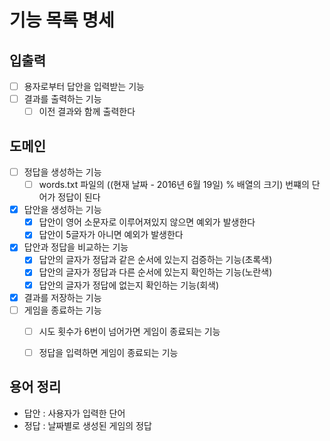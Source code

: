 # 기능 목록 명세

## 입출력
- [ ] 용자로부터 답안을 입력받는 기능
- [ ] 결과를 출력하는 기능
  - [ ] 이전 결과와 함께 출력한다

## 도메인
- [ ] 정답을 생성하는 기능
  - [ ] words.txt 파일의 ((현재 날짜 - 2016년 6월 19일) % 배열의 크기) 번쨰의 단어가 정답이 된다
- [x] 답안을 생성하는 기능
  - [x] 답안이 영어 소문자로 이루어져있지 않으면 예외가 발생한다
  - [x] 답안이 5글자가 아니면 예외가 발생한다
- [x] 답안과 정답을 비교하는 기능
  - [x] 답안의 글자가 정답과 같은 순서에 있는지 검증하는 기능(초록색)
  - [X] 답안의 글자가 정답과 다른 순서에 있는지 확인하는 기능(노란색)
  - [x] 답안의 글자가 정답에 없는지 확인하는 기능(회색)
- [x] 결과를 저장하는 기능
- [ ] 게임을 종료하는 기능
  - [ ] 시도 횟수가 6번이 넘어가면 게임이 종료되는 기능
  - [ ] 정답을 입력하면 게임이 종료되는 기능


## 용어 정리
- 답안 : 사용자가 입력한 단어
- 정답 : 날짜별로 생성된 게임의 정답
